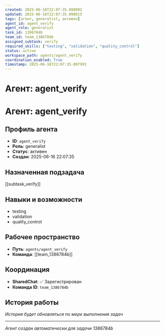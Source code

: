 ```yaml
---
created: 2025-06-16T22:07:35.098002
updated: 2025-06-16T22:07:35.098015
tags: [агент, generalist, активен]
agent_id: agent_verify
agent_role: generalist
task_id: 1386784b
team_id: team_1386784b
assigned_subtask: verify
required_skills: ["testing", "validation", "quality_control"]
status: active
workspace_path: agents/agent_verify
coordination_enabled: True
timestamp: 2025-06-16T22:07:35.097993
---
```


# Агент: agent_verify

# Агент: agent_verify

## Профиль агента

- **ID**: `agent_verify`
- **Роль**: generalist
- **Статус**: активен
- **Создан**: 2025-06-16 22:07:35

## Назначенная подзадача

[[subtask_verify]]

## Навыки и возможности

- testing
- validation
- quality_control

## Рабочее пространство

- **Путь**: `agents/agent_verify`
- **Команда**: [[team_1386784b]]

## Координация

- **SharedChat**: ✅ Зарегистрирован
- **Команда ID**: `team_1386784b`

## История работы

*История будет обновляться по мере выполнения задач*

---
*Агент создан автоматически для задачи 1386784b*
